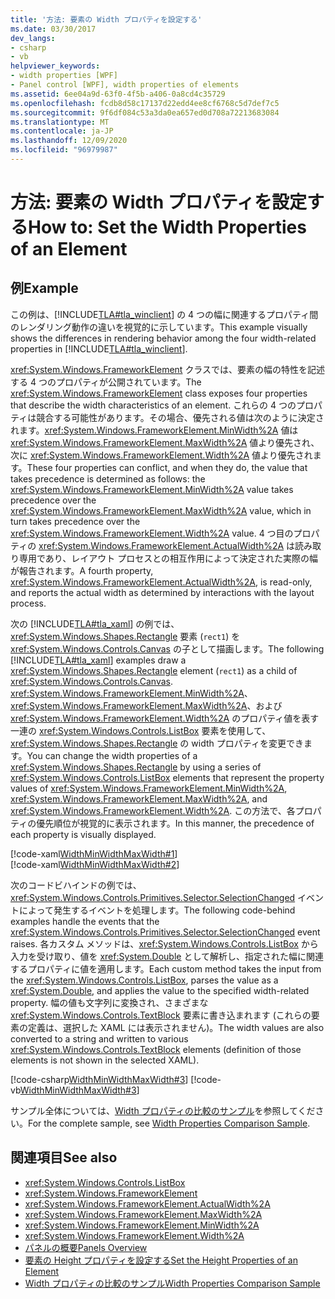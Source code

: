 ```yaml
---
title: '方法: 要素の Width プロパティを設定する'
ms.date: 03/30/2017
dev_langs:
- csharp
- vb
helpviewer_keywords:
- width properties [WPF]
- Panel control [WPF], width properties of elements
ms.assetid: 6ee04a9d-63f0-4f5b-a406-0a8cd4c35729
ms.openlocfilehash: fcdb8d58c17137d22edd4ee8cf6768c5d7def7c5
ms.sourcegitcommit: 9f6df084c53a3da0ea657ed0d708a72213683084
ms.translationtype: MT
ms.contentlocale: ja-JP
ms.lasthandoff: 12/09/2020
ms.locfileid: "96979987"
---
```

# <a name="how-to-set-the-width-properties-of-an-element"></a><span data-ttu-id="b7e0a-102">方法: 要素の Width プロパティを設定する</span><span class="sxs-lookup"><span data-stu-id="b7e0a-102">How to: Set the Width Properties of an Element</span></span>
## <a name="example"></a><span data-ttu-id="b7e0a-103">例</span><span class="sxs-lookup"><span data-stu-id="b7e0a-103">Example</span></span>  
 <span data-ttu-id="b7e0a-104">この例は、[!INCLUDE[TLA#tla_winclient](../../../includes/tlasharptla-winclient-md.md)] の 4 つの幅に関連するプロパティ間のレンダリング動作の違いを視覚的に示しています。</span><span class="sxs-lookup"><span data-stu-id="b7e0a-104">This example visually shows the differences in rendering behavior among the four width-related properties in [!INCLUDE[TLA#tla_winclient](../../../includes/tlasharptla-winclient-md.md)].</span></span>  
  
 <span data-ttu-id="b7e0a-105"><xref:System.Windows.FrameworkElement> クラスでは、要素の幅の特性を記述する 4 つのプロパティが公開されています。</span><span class="sxs-lookup"><span data-stu-id="b7e0a-105">The <xref:System.Windows.FrameworkElement> class exposes four properties that describe the width characteristics of an element.</span></span> <span data-ttu-id="b7e0a-106">これらの 4 つのプロパティは競合する可能性があります。その場合、優先される値は次のように決定されます。<xref:System.Windows.FrameworkElement.MinWidth%2A> 値は <xref:System.Windows.FrameworkElement.MaxWidth%2A> 値より優先され、次に <xref:System.Windows.FrameworkElement.Width%2A> 値より優先されます。</span><span class="sxs-lookup"><span data-stu-id="b7e0a-106">These four properties can conflict, and when they do, the value that takes precedence is determined as follows: the <xref:System.Windows.FrameworkElement.MinWidth%2A> value takes precedence over the <xref:System.Windows.FrameworkElement.MaxWidth%2A> value, which in turn takes precedence over the <xref:System.Windows.FrameworkElement.Width%2A> value.</span></span> <span data-ttu-id="b7e0a-107">4 つ目のプロパティの <xref:System.Windows.FrameworkElement.ActualWidth%2A> は読み取り専用であり、レイアウト プロセスとの相互作用によって決定された実際の幅が報告されます。</span><span class="sxs-lookup"><span data-stu-id="b7e0a-107">A fourth property, <xref:System.Windows.FrameworkElement.ActualWidth%2A>, is read-only, and reports the actual width as determined by interactions with the layout process.</span></span>  
  
 <span data-ttu-id="b7e0a-108">次の [!INCLUDE[TLA#tla_xaml](../../../includes/tlasharptla-xaml-md.md)] の例では、<xref:System.Windows.Shapes.Rectangle> 要素 (`rect1`) を <xref:System.Windows.Controls.Canvas> の子として描画します。</span><span class="sxs-lookup"><span data-stu-id="b7e0a-108">The following [!INCLUDE[TLA#tla_xaml](../../../includes/tlasharptla-xaml-md.md)] examples draw a <xref:System.Windows.Shapes.Rectangle> element (`rect1`) as a child of <xref:System.Windows.Controls.Canvas>.</span></span> <span data-ttu-id="b7e0a-109"><xref:System.Windows.FrameworkElement.MinWidth%2A>、<xref:System.Windows.FrameworkElement.MaxWidth%2A>、および <xref:System.Windows.FrameworkElement.Width%2A> のプロパティ値を表す一連の <xref:System.Windows.Controls.ListBox> 要素を使用して、<xref:System.Windows.Shapes.Rectangle> の width プロパティを変更できます。</span><span class="sxs-lookup"><span data-stu-id="b7e0a-109">You can change the width properties of a <xref:System.Windows.Shapes.Rectangle> by using a series of <xref:System.Windows.Controls.ListBox> elements that represent the property values of <xref:System.Windows.FrameworkElement.MinWidth%2A>, <xref:System.Windows.FrameworkElement.MaxWidth%2A>, and <xref:System.Windows.FrameworkElement.Width%2A>.</span></span> <span data-ttu-id="b7e0a-110">この方法で、各プロパティの優先順位が視覚的に表示されます。</span><span class="sxs-lookup"><span data-stu-id="b7e0a-110">In this manner, the precedence of each property is visually displayed.</span></span>  
  
 [!code-xaml[WidthMinWidthMaxWidth#1](~/samples/snippets/csharp/VS_Snippets_Wpf/WidthMinWidthMaxWidth/CSharp/Window1.xaml#1)]  
[!code-xaml[WidthMinWidthMaxWidth#2](~/samples/snippets/csharp/VS_Snippets_Wpf/WidthMinWidthMaxWidth/CSharp/Window1.xaml#2)]  
  
 <span data-ttu-id="b7e0a-111">次のコードビハインドの例では、<xref:System.Windows.Controls.Primitives.Selector.SelectionChanged> イベントによって発生するイベントを処理します。</span><span class="sxs-lookup"><span data-stu-id="b7e0a-111">The following code-behind examples handle the events that the <xref:System.Windows.Controls.Primitives.Selector.SelectionChanged> event raises.</span></span> <span data-ttu-id="b7e0a-112">各カスタム メソッドは、<xref:System.Windows.Controls.ListBox> から入力を受け取り、値を <xref:System.Double> として解析し、指定された幅に関連するプロパティに値を適用します。</span><span class="sxs-lookup"><span data-stu-id="b7e0a-112">Each custom method takes the input from the <xref:System.Windows.Controls.ListBox>, parses the value as a <xref:System.Double>, and applies the value to the specified width-related property.</span></span> <span data-ttu-id="b7e0a-113">幅の値も文字列に変換され、さまざまな <xref:System.Windows.Controls.TextBlock> 要素に書き込まれます (これらの要素の定義は、選択した XAML には表示されません)。</span><span class="sxs-lookup"><span data-stu-id="b7e0a-113">The width values are also converted to a string and written to various <xref:System.Windows.Controls.TextBlock> elements (definition of those elements is not shown in the selected XAML).</span></span>  
  
 [!code-csharp[WidthMinWidthMaxWidth#3](~/samples/snippets/csharp/VS_Snippets_Wpf/WidthMinWidthMaxWidth/CSharp/Window1.xaml.cs#3)]
 [!code-vb[WidthMinWidthMaxWidth#3](~/samples/snippets/visualbasic/VS_Snippets_Wpf/WidthMinWidthMaxWidth/VisualBasic/Window1.xaml.vb#3)]  
  
 <span data-ttu-id="b7e0a-114">サンプル全体については、[Width プロパティの比較のサンプル](https://github.com/Microsoft/WPF-Samples/tree/master/Elements/WidthProperties)を参照してください。</span><span class="sxs-lookup"><span data-stu-id="b7e0a-114">For the complete sample, see [Width Properties Comparison Sample](https://github.com/Microsoft/WPF-Samples/tree/master/Elements/WidthProperties).</span></span>  
  
## <a name="see-also"></a><span data-ttu-id="b7e0a-115">関連項目</span><span class="sxs-lookup"><span data-stu-id="b7e0a-115">See also</span></span>

- <xref:System.Windows.Controls.ListBox>
- <xref:System.Windows.FrameworkElement>
- <xref:System.Windows.FrameworkElement.ActualWidth%2A>
- <xref:System.Windows.FrameworkElement.MaxWidth%2A>
- <xref:System.Windows.FrameworkElement.MinWidth%2A>
- <xref:System.Windows.FrameworkElement.Width%2A>
- [<span data-ttu-id="b7e0a-116">パネルの概要</span><span class="sxs-lookup"><span data-stu-id="b7e0a-116">Panels Overview</span></span>](panels-overview.md)
- [<span data-ttu-id="b7e0a-117">要素の Height プロパティを設定する</span><span class="sxs-lookup"><span data-stu-id="b7e0a-117">Set the Height Properties of an Element</span></span>](how-to-set-the-height-properties-of-an-element.md)
- [<span data-ttu-id="b7e0a-118">Width プロパティの比較のサンプル</span><span class="sxs-lookup"><span data-stu-id="b7e0a-118">Width Properties Comparison Sample</span></span>](https://github.com/Microsoft/WPF-Samples/tree/master/Elements/WidthProperties)
